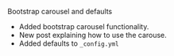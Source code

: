 Bootstrap carousel and defaults

- Added bootstrap carousel functionality.
- New post explaining how to use the carouse.
- Added defaults to `_config.yml`
